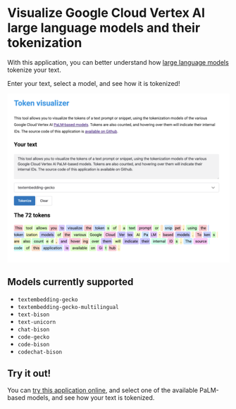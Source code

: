 # Visualize Google Cloud Vertex AI large language models and their tokenization

With this application, you can better understand how 
[large language models](https://cloud.google.com/vertex-ai/docs/generative-ai/language-model-overview) 
tokenize your text.

Enter your text, select a model, and see how it is tokenized!

![](tokenization-screenshot.png)

## Models currently supported

* `textembedding-gecko`
* `textembedding-gecko-multilingual`
* `text-bison`
* `text-unicorn`
* `chat-bison`
* `code-gecko`
* `code-bison`
* `codechat-bison`

## Try it out!

You can [try this application online](https://tokens-lpj6s2duga-ew.a.run.app/), 
and select one of the available PaLM-based models, and see how your text is tokenized.

